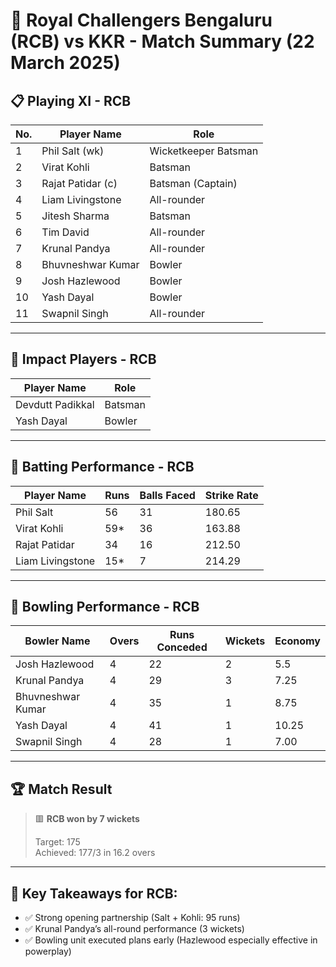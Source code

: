 # 🏏 Royal Challengers Bengaluru (RCB) vs KKR - Match Summary (22 March 2025)

## 📋 Playing XI - RCB

| No. | Player Name           | Role               |
|-----|------------------------|--------------------|
| 1   | Phil Salt (wk)         | Wicketkeeper Batsman |
| 2   | Virat Kohli            | Batsman             |
| 3   | Rajat Patidar (c)      | Batsman (Captain)   |
| 4   | Liam Livingstone       | All-rounder         |
| 5   | Jitesh Sharma          | Batsman             |
| 6   | Tim David              | All-rounder         |
| 7   | Krunal Pandya          | All-rounder         |
| 8   | Bhuvneshwar Kumar      | Bowler              |
| 9   | Josh Hazlewood         | Bowler              |
| 10  | Yash Dayal             | Bowler              |
| 11  | Swapnil Singh          | All-rounder         |

---

## 🔄 Impact Players - RCB

| Player Name       | Role         |
|-------------------|--------------|
| Devdutt Padikkal  | Batsman      |
| Yash Dayal        | Bowler       |

---

## 🎯 Batting Performance - RCB

| Player Name      | Runs | Balls Faced | Strike Rate |
|------------------|------|-------------|-------------|
| Phil Salt        | 56   | 31          | 180.65      |
| Virat Kohli      | 59*  | 36          | 163.88      |
| Rajat Patidar    | 34   | 16          | 212.50      |
| Liam Livingstone| 15*  | 7           | 214.29      |

---

## 🎯 Bowling Performance - RCB

| Bowler Name       | Overs | Runs Conceded | Wickets | Economy |
|-------------------|--------|----------------|----------|----------|
| Josh Hazlewood     | 4      | 22             | 2        | 5.5      |
| Krunal Pandya      | 4      | 29             | 3        | 7.25     |
| Bhuvneshwar Kumar  | 4      | 35             | 1        | 8.75     |
| Yash Dayal         | 4      | 41             | 1        | 10.25    |
| Swapnil Singh      | 4      | 28             | 1        | 7.00     |

---

## 🏆 Match Result

> 🟥 **RCB won by 7 wickets**
>  
> Target: 175  
> Achieved: 177/3 in 16.2 overs

---

## 🧠 Key Takeaways for RCB:

- ✅ Strong opening partnership (Salt + Kohli: 95 runs)
- ✅ Krunal Pandya’s all-round performance (3 wickets)
- ✅ Bowling unit executed plans early (Hazlewood especially effective in powerplay)

